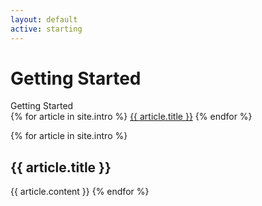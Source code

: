 ```yaml
---
layout: default
active: starting
---
```


<div class="ui basic segment">

  <h1 class="ui centred header">Getting Started</h1>

  <div class="ui right toc rail">
    <div class="ui right aligned vertical sticky menu">
      <div class="header item">Getting Started</div>
      {% for article in site.intro %}
        <a href="getting-started/#{{ article.title | slugify }}" class="item">{{ article.title }}</a>
      {% endfor %}
    </div>
  </div>

{% for article in site.intro %}
  <h2 id="{{ article.title | slugify }}" class="ui dividing header">{{ article.title }}</h2>
  {{ article.content }}
{% endfor %}

</div>
